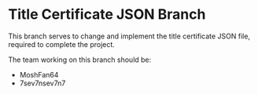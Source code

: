# Title Certificate JSON Branch

This branch serves to change and implement the title certificate JSON file, required to complete the project.

The team working on this branch should be:

- MoshFan64
- 7sev7nsev7n7
